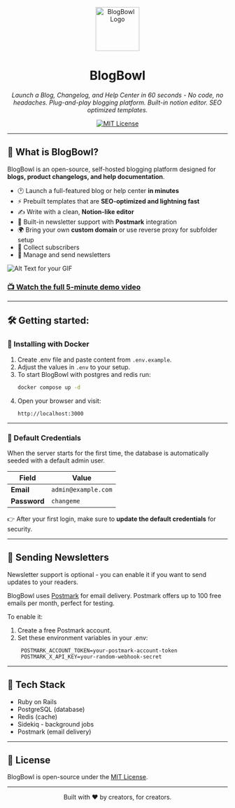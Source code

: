 <p align="center">
  <img src="https://framerusercontent.com/images/tjgm6B1wvt21XiKVxIqd25n6aQ.png" alt="BlogBowl Logo" width="100">
</p>

<h1 align="center">BlogBowl</h1>

<p align="center">
  <i>Launch a Blog, Changelog, and Help Center in 60 seconds - No code, no headaches. Plug-and-play blogging platform. Built-in notion editor. SEO optimized templates.</i>
</p>

<p align="center">
  <a href="https://github.com/BlogBowl/BlogBowl/master/LICENSE">
    <img src="https://img.shields.io/github/license/BlogBowl/BlogBowl.svg" alt="MIT License" />
  </a>
</p>

---

## 🚀 What is BlogBowl?
BlogBowl is an open-source, self-hosted blogging platform designed for **blogs, product changelogs, and help documentation**.

- 🕐 Launch a full-featured blog or help center **in minutes**
- ⚡ Prebuilt templates that are **SEO-optimized and lightning fast**
- ✍️ Write with a clean, **Notion-like editor**
- 💌 Built-in newsletter support with **Postmark** integration
- 🌍 Bring your own **custom domain** or use reverse proxy for subfolder setup
- 👥 Collect subscribers
- 📩 Manage and send newsletters

![Alt Text for your GIF](https://blogbowl-gen.sfo3.cdn.digitaloceanspaces.com/other/blogbowl-demo.gif)

### [📺 Watch the full 5-minute demo video](https://www.blogbowl.io/blog-hosting#demo)

---

## 🛠 Getting started:

### 🐳 Installing with Docker
1. Create .env file and paste content from `.env.example`.
2. Adjust the values in `.env` to your setup.
3. To start BlogBowl with postgres and redis run:
    ```bash
    docker compose up -d
    ```
4. Open your browser and visit:
    ```
    http://localhost:3000
   ```
---

### 🔐 Default Credentials

When the server starts for the first time, the database is automatically seeded with a default admin user.

| Field       | Value               |
|--------------|---------------------|
| **Email**    | `admin@example.com` |
| **Password** | `changeme`          |

👉 After your first login, make sure to **update the default credentials** for security.

---

## 💌 Sending Newsletters
Newsletter support is optional - you can enable it if you want to send updates to your readers.

BlogBowl uses [Postmark](https://postmarkapp.com/) for email delivery.
Postmark offers up to 100 free emails per month, perfect for testing.

To enable it:
1. Create a free Postmark account.
2. Set these environment variables in your .env:
   ```
    POSTMARK_ACCOUNT_TOKEN=your-postmark-account-token
    POSTMARK_X_API_KEY=your-random-webhook-secret
    ```
---

## 🧩 Tech Stack
- Ruby on Rails
- PostgreSQL (database)
- Redis (cache)
- Sidekiq - background jobs
- Postmark (email delivery)

---

## 📄 License

BlogBowl is open-source under the [MIT License](https://github.com/BlogBowl/BlogBowl/blob/main/LICENSE).

---
<p align="center">Built with ❤️ by creators, for creators.</p> 



